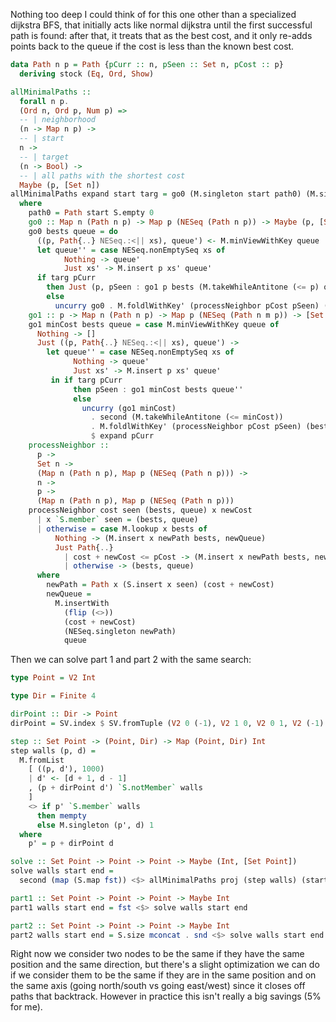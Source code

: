 Nothing too deep I could think of for this one other than a specialized
dijkstra BFS, that initially acts like normal dijkstra until the first
successful path is found: after that, it treats that as the best cost, and it
only re-adds points back to the queue if the cost is less than the known best
cost.

```haskell
data Path n p = Path {pCurr :: n, pSeen :: Set n, pCost :: p}
  deriving stock (Eq, Ord, Show)

allMinimalPaths ::
  forall n p.
  (Ord n, Ord p, Num p) =>
  -- | neighborhood
  (n -> Map n p) ->
  -- | start
  n ->
  -- | target
  (n -> Bool) ->
  -- | all paths with the shortest cost
  Maybe (p, [Set n])
allMinimalPaths expand start targ = go0 (M.singleton start path0) (M.singleton 0 (NESeq.singleton path0))
  where
    path0 = Path start S.empty 0
    go0 :: Map n (Path n p) -> Map p (NESeq (Path n p)) -> Maybe (p, [Set n])
    go0 bests queue = do
      ((p, Path{..} NESeq.:<|| xs), queue') <- M.minViewWithKey queue
      let queue'' = case NESeq.nonEmptySeq xs of
            Nothing -> queue'
            Just xs' -> M.insert p xs' queue'
      if targ pCurr
        then Just (p, pSeen : go1 p bests (M.takeWhileAntitone (<= p) queue''))
        else
          uncurry go0 . M.foldlWithKey' (processNeighbor pCost pSeen) (bests, queue'') $ expand pCurr
    go1 :: p -> Map n (Path n p) -> Map p (NESeq (Path n m p)) -> [Set n]
    go1 minCost bests queue = case M.minViewWithKey queue of
      Nothing -> []
      Just ((p, Path{..} NESeq.:<|| xs), queue') ->
        let queue'' = case NESeq.nonEmptySeq xs of
              Nothing -> queue'
              Just xs' -> M.insert p xs' queue'
         in if targ pCurr
              then pSeen : go1 minCost bests queue''
              else
                uncurry (go1 minCost)
                  . second (M.takeWhileAntitone (<= minCost))
                  . M.foldlWithKey' (processNeighbor pCost pSeen) (bests, queue'')
                  $ expand pCurr
    processNeighbor ::
      p ->
      Set n ->
      (Map n (Path n p), Map p (NESeq (Path n p))) ->
      n ->
      p ->
      (Map n (Path n p), Map p (NESeq (Path n p)))
    processNeighbor cost seen (bests, queue) x newCost
      | x `S.member` seen = (bests, queue)
      | otherwise = case M.lookup x bests of
          Nothing -> (M.insert x newPath bests, newQueue)
          Just Path{..}
            | cost + newCost <= pCost -> (M.insert x newPath bests, newQueue)
            | otherwise -> (bests, queue)
      where
        newPath = Path x (S.insert x seen) (cost + newCost)
        newQueue =
          M.insertWith
            (flip (<>))
            (cost + newCost)
            (NESeq.singleton newPath)
            queue
```

Then we can solve part 1 and part 2 with the same search:

```haskell
type Point = V2 Int

type Dir = Finite 4

dirPoint :: Dir -> Point
dirPoint = SV.index $ SV.fromTuple (V2 0 (-1), V2 1 0, V2 0 1, V2 (-1) 0)

step :: Set Point -> (Point, Dir) -> Map (Point, Dir) Int
step walls (p, d) =
  M.fromList
    [ ((p, d'), 1000)
    | d' <- [d + 1, d - 1]
    , (p + dirPoint d') `S.notMember` walls
    ]
    <> if p' `S.member` walls
      then mempty
      else M.singleton (p', d) 1
  where
    p' = p + dirPoint d

solve :: Set Point -> Point -> Point -> Maybe (Int, [Set Point])
solve walls start end = 
  second (map (S.map fst)) <$> allMinimalPaths proj (step walls) (start, East) ((== end) . fst)

part1 :: Set Point -> Point -> Point -> Maybe Int
part1 walls start end = fst <$> solve walls start end

part2 :: Set Point -> Point -> Point -> Maybe Int
part2 walls start end = S.size mconcat . snd <$> solve walls start end
```

Right now we consider two nodes to be the same if they have the same position
and the same direction, but there's a slight optimization we can do if we
consider them to be the same if they are in the same position and on the same
axis (going north/south vs going east/west) since it closes off paths that
backtrack.  However in practice this isn't really a big savings (5% for me).
